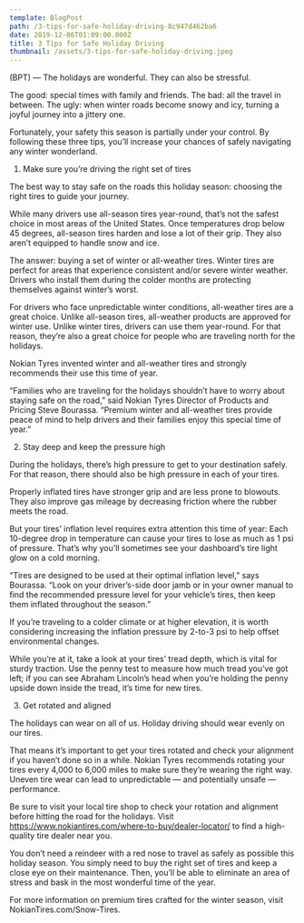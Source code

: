 ```yaml
---
template: BlogPost
path: /3-tips-for-safe-holiday-driving-8c947d462ba6
date: 2019-12-06T01:09:00.000Z
title: 3 Tips for Safe Holiday Driving
thumbnail: /assets/3-tips-for-safe-holiday-driving.jpeg
---
```

<!--StartFragment-->

(BPT) — The holidays are wonderful. They can also be stressful.

The good: special times with family and friends. The bad: all the travel in between. The ugly: when winter roads become snowy and icy, turning a joyful journey into a jittery one.

Fortunately, your safety this season is partially under your control. By following these three tips, you’ll increase your chances of safely navigating any winter wonderland.

1. Make sure you’re driving the right set of tires

The best way to stay safe on the roads this holiday season: choosing the right tires to guide your journey.

While many drivers use all-season tires year-round, that’s not the safest choice in most areas of the United States. Once temperatures drop below 45 degrees, all-season tires harden and lose a lot of their grip. They also aren’t equipped to handle snow and ice.

The answer: buying a set of winter or all-weather tires. Winter tires are perfect for areas that experience consistent and/or severe winter weather. Drivers who install them during the colder months are protecting themselves against winter’s worst.

For drivers who face unpredictable winter conditions, all-weather tires are a great choice. Unlike all-season tires, all-weather products are approved for winter use. Unlike winter tires, drivers can use them year-round. For that reason, they’re also a great choice for people who are traveling north for the holidays.

Nokian Tyres invented winter and all-weather tires and strongly recommends their use this time of year.

“Families who are traveling for the holidays shouldn’t have to worry about staying safe on the road,” said Nokian Tyres Director of Products and Pricing Steve Bourassa. “Premium winter and all-weather tires provide peace of mind to help drivers and their families enjoy this special time of year.”

2. Stay deep and keep the pressure high

During the holidays, there’s high pressure to get to your destination safely. For that reason, there should also be high pressure in each of your tires.

Properly inflated tires have stronger grip and are less prone to blowouts. They also improve gas mileage by decreasing friction where the rubber meets the road.

But your tires’ inflation level requires extra attention this time of year: Each 10-degree drop in temperature can cause your tires to lose as much as 1 psi of pressure. That’s why you’ll sometimes see your dashboard’s tire light glow on a cold morning.

“Tires are designed to be used at their optimal inflation level,” says Bourassa. “Look on your driver’s-side door jamb or in your owner manual to find the recommended pressure level for your vehicle’s tires, then keep them inflated throughout the season.”

If you’re traveling to a colder climate or at higher elevation, it is worth considering increasing the inflation pressure by 2-to-3 psi to help offset environmental changes.

While you’re at it, take a look at your tires’ tread depth, which is vital for sturdy traction. Use the penny test to measure how much tread you’ve got left; if you can see Abraham Lincoln’s head when you’re holding the penny upside down inside the tread, it’s time for new tires.

3. Get rotated and aligned

The holidays can wear on all of us. Holiday driving should wear evenly on our tires.

That means it’s important to get your tires rotated and check your alignment if you haven’t done so in a while. Nokian Tyres recommends rotating your tires every 4,000 to 6,000 miles to make sure they’re wearing the right way. Uneven tire wear can lead to unpredictable — and potentially unsafe — performance.

Be sure to visit your local tire shop to check your rotation and alignment before hitting the road for the holidays. Visit <https://www.nokiantires.com/where-to-buy/dealer-locator/> to find a high-quality tire dealer near you.

You don’t need a reindeer with a red nose to travel as safely as possible this holiday season. You simply need to buy the right set of tires and keep a close eye on their maintenance. Then, you’ll be able to eliminate an area of stress and bask in the most wonderful time of the year.

For more information on premium tires crafted for the winter season, visit NokianTires.com/Snow-Tires.

<!--EndFragment-->
